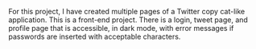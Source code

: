For this project, I have created multiple pages of a Twitter copy cat-like application. This is a front-end project. There is a login, tweet page, and profile page that is accessible, in dark mode, with error messages if passwords are inserted with acceptable characters.
